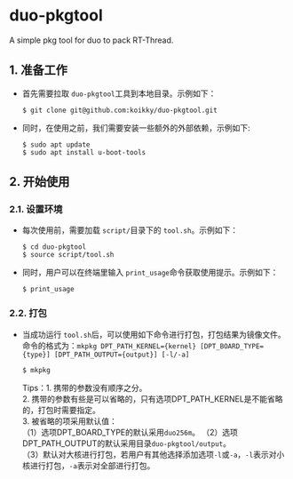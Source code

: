 # duo-pkgtool
A simple pkg tool for duo to pack RT-Thread.                 

## 1. 准备工作
- 首先需要拉取 `duo-pkgtool`工具到本地目录。示例如下：
	``` shell 
	$ git clone git@github.com:koikky/duo-pkgtool.git 
	```
                   
- 同时，在使用之前，我们需要安装一些额外的外部依赖，示例如下:                           	
	``` shell
	$ sudo apt update
	$ sudo apt install u-boot-tools
	```

## 2. 开始使用
### 2.1. 设置环境
- 每次使用前，需要加载 `script/`目录下的 `tool.sh`。示例如下：                                    
	``` shell
	$ cd duo-pkgtool
	$ source script/tool.sh 
	```  
                                                
- 同时，用户可以在终端里输入 `print_usage`命令获取使用提示。示例如下：                                      
	``` shell 
	$ print_usage
	```                        

### 2.2. 打包
- 当成功运行 `tool.sh`后，可以使用如下命令进行打包，打包结果为镜像文件。
  命令的格式为：``mkpkg DPT_PATH_KERNEL={kernel} [DPT_BOARD_TYPE={type}] [DPT_PATH_OUTPUT={output}] [-l/-a]``                        
	``` shell
	$ mkpkg
	```                             
	Tips：1. 携带的参数没有顺序之分。                                                                
		   2. 携带的参数有些是可以省略的，只有选项DPT_PATH_KERNEL是不能省略的，打包时需要指定。                         
		   3. 被省略的项采用默认值：                                         
				（1）选项DPT_BOARD_TYPE的默认采用`duo256m`。
				（2）选项DPT_PATH_OUTPUT的默认采用目录`duo-pkgtool/output`。                  
				（3）默认对大核进行打包，若用户有其他选择添加选项`-l`或`-a`，`-l`表示对小核进行打包，`-a`表示对全部进行打包。                                                                                                                                                                   
	
